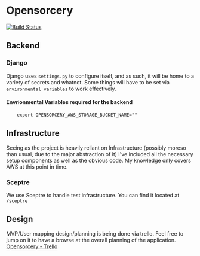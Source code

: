 # Opensorcery
[![Build Status](https://travis-ci.org/JohnVonNeumann/opensorcery.svg?branch=master)](https://travis-ci.org/JohnVonNeumann/opensorcery)
## Backend

### Django
Django uses `settings.py` to configure itself, and as such, it will be home to a variety of secrets and whatnot. Some things will have to be set via `environmental variables` to work effectively. 

#### Envrionmental Variables required for the backend

        export OPENSORCERY_AWS_STORAGE_BUCKET_NAME=""

## Infrastructure
Seeing as the project is heavily reliant on Infrastructure (possibly moreso than usual, due to the major abstraction of it) I've included all the necessary setup components as well as the obvious code. My knowledge only covers AWS at this point in time.
### Sceptre
We use Sceptre to handle test infrastructure. You can find it located at `/sceptre`

## Design

MVP/User mapping design/planning is being done via trello. Feel free to jump on it to have a browse at the overall planning of the application.
[Opensorcery - Trello](https://trello.com/b/HcEsFgUa/opensourcery)


